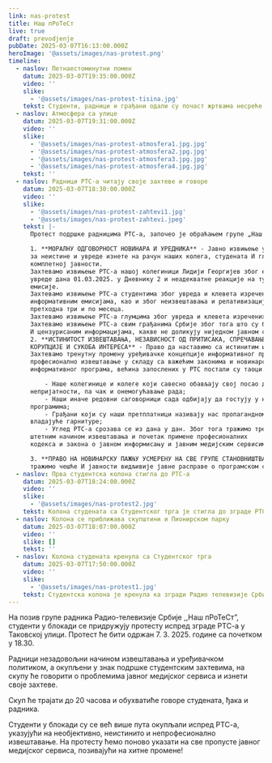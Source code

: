 ```yaml
---
link: nas-protest
title: Наш пРоТеСт
live: true
draft: prevodjenje
pubDate: 2025-03-07T16:13:00.000Z
heroImage: '@assets/images/nas-protest.png'
timeline:
  - naslov: Петнаестоминутни помен
    datum: 2025-03-07T19:35:00.000Z
    video: ''
    slike:
      - '@assets/images/nas-protest-tisina.jpg'
    tekst: Студенти, радници и грађани одали су почаст жртвама несреће у Новом Саду, петнаестомиунутном тижином.
  - naslov: Атмосфера са улице
    datum: 2025-03-07T19:31:00.000Z
    video: ''
    slike:
      - '@assets/images/nas-protest-atmosfera1.jpg.jpg'
      - '@assets/images/nas-protest-atmosfera2.jpg.jpg'
      - '@assets/images/nas-protest-atmosfera3.jpg.jpg'
      - '@assets/images/nas-protest-atmosfera4.jpg.jpg'
    tekst: ''
  - naslov: Радници РТС-а читају своје захтеве и говоре
    datum: 2025-03-07T18:30:00.000Z
    video: ''
    slike:
      - '@assets/images/nas-protest-zahtevi1.jpg'
      - '@assets/images/nas-protest-zahtevi.jpeg'
    tekst: |-
      Протест подршке радницима РТС-а, започео је обраћањем групе „Наш пРоТеСт” која је представила захтеве радника РТС-а, који гласе:

      1. **МОРАЛНУ ОДГОВОРНОСТ НОВИНАРА И УРЕДНИКА** - Јавно извињење у Дневнику 2
      за неистине и увреде изнете на рачун наших колега, студената И глумаца, као и извињење
      комплетној јавности.  
      Захтевамо извињење РТС-а нашој колегиници Лидији Георгијев због емитовања недопустиве
      увреде дана 01.03.2025. у Дневнику 2 и неадекватне реакције на ту увреду у току исте
      емисије.  
      Захтевамо извињење РТС-а студентима због увреда и клевета изречених о њима у ударним
      информативним емисијама, као и због неизвештавања и релативизације њихових активности у
      претходна три и по месеца.  
      Захтевамо извињење РТС-а глумцима због увреда и клевета изречених о њима у Дневнику.
      Захтевамо извињење РТС-а свим грађанима Србије због тога што су били изложени неистинитим
      И цензурисаним информацијама, какве не доликују ниједном јавном сервису.
      2. **ИСТИНИТОСТ ИЗВЕШТАВАЊА, НЕЗАВИСНОСТ ОД ПРИТИСАКА, СПРЕЧАВАЊЕ
      КОРУПЦИЈЕ И СУКОБА ИНТЕРЕСА** - Право да наставимо са истинитим извештавањем,независним радом и професионалним обављањем редовних задатака чије је испуњавање угрожено.
      Захтевамо тренутну промену уређивачке концепције информативног програма РТС-а и
      професионално извештавање у складу са важећим законима и новинарским кодексом. То подразумева извештавање о свим актуелним догађајима у Србији који су од јавног интереса за све наше грађане, као и отварање програма за представнике свих сегмената нашег друштва. Ово се односи на све емисије информативног програма почев од јутарњег програма, па до Дневника 3. Због тренутног начина извештавања
      информативног програма, већина запослених у РТС постали су таоци несавесне и неодговорне мањине. Суочавамо се са све више проблема у раду:

          - Наше колегинице и колеге који савесно обављају свој посао доживљавају
      непријатности, па чак и онемогућавање рада;
          - Наши иначе редовни саговорници сада одбијају да гостују у нашим
      програмима;
          - Грађани који су наши претплатници називају нас пропагандном машинеријом
      владајуће гарнитуре;
          - Углед РТС-а срозава се из дана у дан. Због тога тражимо тренутни раскид са
      штетним начином извештавања и почетак примене професионалних
      кодекса и закона о јавном информисању и јавним медијским сервисима.

      3. **ПРАВО НА НОВИНАРСКУ ПАЖЊУ УСМЕРЕНУ НА СВЕ ГРУПЕ СТАНОВНИШТВА** -
      тражимо чешће И јавности видљивије јавне расправе о програмском садржају Јавног сервиса, на којима ће све групе грађана моћи да искажу своје мишљење о раду Јавног сервиса.
  - naslov: Прва студентска колона стигла до РТС-а
    datum: 2025-03-07T18:24:00.000Z
    video: ''
    slike:
      - '@assets/images/nas-protest2.jpg'
    tekst: Колона студената са Студентског трга је стигла до зграде РТС-a, где дочекују колеге који се крећу Булеваром краља Александра.
  - naslov: Колона се приближава скупштини и Пионирском парку
    datum: 2025-03-07T18:07:00.000Z
    video: ''
    slike: []
    tekst: ''
  - naslov: Колона студената кренула са Студентског трга
    datum: 2025-03-07T17:50:00.000Z
    video: ''
    slike:
      - '@assets/images/nas-protest1.jpg'
    tekst: Студентска колона је кренула ка згради Радио телевизије Србије, повикујући „Генерални штрајк”, „Сви на РТС”, „Пођите са нама” и „Сви на улице”.
---
```

На позив групе радника Радио-телевизије Србије ,,Наш пРоТеСт”, студенти у блокади се придружују протесту испред зграде РТС-а у Таковској улици. Протест ће бити одржан 7. 3. 2025. године са почетком у 18.30.

Радници незадовољни начином извештавања и уређивачком политиком, а окупљени у знак подршке студентским захтевима, на скупу ће говорити о проблемима јавног медијског сервиса и изнети своје захтеве.

Скуп ће трајати до 20 часова и обухватиће говоре студената, ђака и радника.

Студенти у блокади су се већ више пута окупљали испред РТС-а, указујући на необјективно, неистинито и непрофесионално извештавање. На протесту ћемо поново указати на све пропусте јавног медијског сервиса, позивајући на хитне промене!
